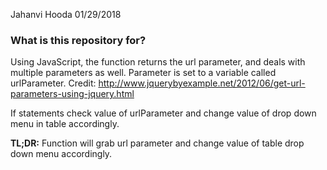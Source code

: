 Jahanvi Hooda 01/29/2018

### What is this repository for? ###

Using JavaScript, the function returns the url parameter, and deals with multiple parameters as well.
Parameter is set to a variable called urlParameter.
Credit: http://www.jquerybyexample.net/2012/06/get-url-parameters-using-jquery.html
 
If statements check value of urlParameter and change value of drop down menu in table accordingly.

**TL;DR:** Function will grab url parameter and change value of table drop down menu accordingly. 
